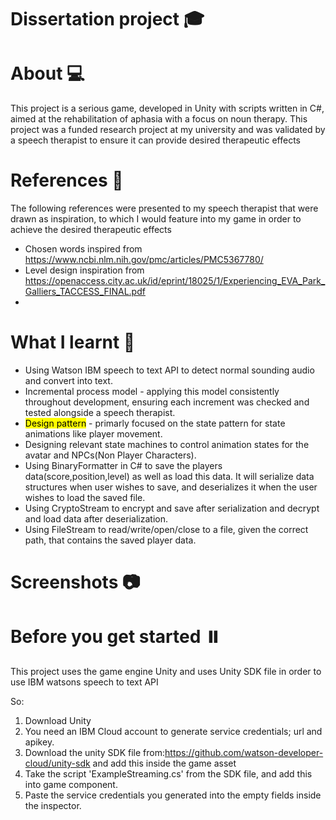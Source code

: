 # Dissertation project :mortar_board:

# About :computer:
This project is a serious game, developed in Unity with scripts written in C#, aimed at the rehabilitation of aphasia with a focus on noun therapy.
This project was a funded research project at my university and was validated by a speech therapist to ensure it can provide desired therapeutic effects

# References :book:
The following references were presented to my speech therapist that were drawn as inspiration, to which I would feature into my game in order to achieve the desired therapeutic effects
 * Chosen words inspired from https://www.ncbi.nlm.nih.gov/pmc/articles/PMC5367780/
 * Level design inspiration from https://openaccess.city.ac.uk/id/eprint/18025/1/Experiencing_EVA_Park_Galliers_TACCESS_FINAL.pdf
 * 


# What I learnt :rocket:
* Using Watson IBM speech to text API to detect normal sounding audio and convert into text.
* Incremental process model - applying this model consistently throughout development, ensuring each increment was checked and tested alongside a
  speech therapist.
* <mark>Design pattern</mark> - primarly focused on the state pattern for state animations like player movement.
* Designing relevant state machines to control animation states for the avatar and NPCs(Non Player Characters).
* Using BinaryFormatter in C# to save the players data(score,position,level) as well as load this data. It will serialize data structures when user wishes to save, and deserializes it when the user wishes to load the saved file.
* Using CryptoStream to encrypt and save after serialization and decrypt and load data after deserialization.
* Using FileStream to read/write/open/close to a file, given the correct path, that contains the saved player data.



# Screenshots 📷




# Before you get started ⏸️
This project uses the game engine Unity and uses Unity SDK file in order to use IBM watsons speech to text API 

So:

1. Download Unity
2. You need an IBM Cloud account to generate service credentials; url and apikey.
3. Download the unity SDK file from:https://github.com/watson-developer-cloud/unity-sdk and add this inside the game asset
4. Take the script 'ExampleStreaming.cs' from the SDK file, and add this into game component.
5. Paste the service credentials you generated into the empty fields inside the inspector.



